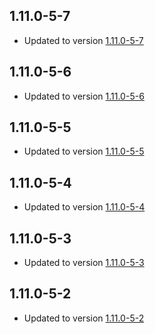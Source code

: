 ## 1.11.0-5-7 
- Updated to version [1.11.0-5-7](https://github.com/wmbusmeters/wmbusmeters-ha-addon/commits/main)
## 1.11.0-5-6 
- Updated to version [1.11.0-5-6](https://github.com/wmbusmeters/wmbusmeters-ha-addon/commits/main)
## 1.11.0-5-5 
- Updated to version [1.11.0-5-5](https://github.com/wmbusmeters/wmbusmeters-ha-addon/commits/main)
## 1.11.0-5-4 
- Updated to version [1.11.0-5-4](https://github.com/wmbusmeters/wmbusmeters-ha-addon/commits/main)
## 1.11.0-5-3 
- Updated to version [1.11.0-5-3](https://github.com/wmbusmeters/wmbusmeters-ha-addon/commits/main)
## 1.11.0-5-2 
- Updated to version [1.11.0-5-2](https://github.com/wmbusmeters/wmbusmeters-ha-addon/commits/main)

##